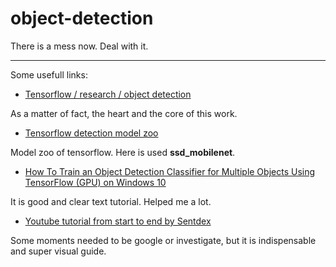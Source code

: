 # object-detection

There is a mess now. Deal with it.

---
Some usefull links:

* [Tensorflow / research / object detection](https://github.com/tensorflow/models/tree/master/research/object_detection)

As a matter of fact, the heart and the core of this work. 


* [Tensorflow detection model zoo](https://github.com/tensorflow/models/blob/master/research/object_detection/g3doc/detection_model_zoo.md)

Model zoo of tensorflow. Here is used **ssd_mobilenet**.


* [How To Train an Object Detection Classifier for Multiple Objects Using TensorFlow (GPU) on Windows 10](https://github.com/EdjeElectronics/TensorFlow-Object-Detection-API-Tutorial-Train-Multiple-Objects-Windows-10/blob/master/README.md)

It is good and clear text tutorial. Helped me a lot.


* [Youtube tutorial from start to end by Sentdex](https://www.youtube.com/playlist?list=PLQVvvaa0QuDcNK5GeCQnxYnSSaar2tpku)

Some moments needed to be google or investigate, but it is indispensable and super visual guide.
